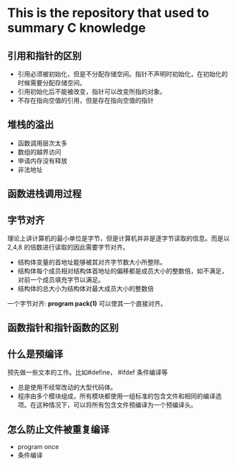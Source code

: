 # This is the repository that used to summary C knowledge 

## 引用和指针的区别
- 引用必须被初始化，但是不分配存储空间。指针不声明时初始化，在初始化的时候需要分配存储空间。
- 引用初始化后不能被改变，指针可以改变所指的对象。
- 不存在指向空值的引用，但是存在指向空值的指针

## 堆栈的溢出
- 函数调用层次太多
- 数组的越界访问
- 申请内存没有释放
- 非法地址

## 函数进栈调用过程


## 字节对齐
理论上讲计算机的最小单位是字节，但是计算机并非是逐字节读取的信息。而是以2,4,8 的倍数进行读取的因此需要字节对齐。
- 结构体变量的首地址能够被其对齐字节数大小所整除。
- 结构体每个成员相对结构体首地址的偏移都是成员大小的整数倍，如不满足，对前一个成员填充字节以满足。
- 结构体的总大小为结构体对最大成员大小的整数倍

一个字节对齐: **program pack(1)** 可以使其一个直接对齐。

## 函数指针和指针函数的区别


## 什么是预编译
预先做一些文本的工作。比如#define， #ifdef 条件编译等
- 总是使用不经常改动的大型代码体。
- 程序由多个模块组成，所有模块都使用一组标准的包含文件和相同的编译选项。在这种情况下，可以将所有包含文件预编译为一个预编译头。
## 怎么防止文件被重复编译
- program once
- 条件编译
